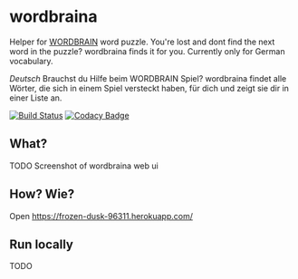 # wordbraina
Helper for [WORDBRAIN](https://itunes.apple.com/de/app/wordbrain/id708600202?mt=8) word puzzle. You're lost and dont find the next word in the puzzle? wordbraina finds it for you. Currently only for German vocabulary.

_Deutsch_ Brauchst du Hilfe beim WORDBRAIN Spiel? wordbraina findet alle Wörter, die sich in einem Spiel versteckt haben, für dich und zeigt sie dir in einer Liste an.

[![Build Status](https://travis-ci.org/Husterknupp/wordbraina.svg)](https://travis-ci.org/Husterknupp/wordbraina)
[![Codacy Badge](https://api.codacy.com/project/badge/grade/be69f532f91f44c1aaa935a20eb92061)](https://www.codacy.com/app/4-23/wordbraina)

## What?
 TODO Screenshot of wordbraina web ui

## How? Wie?
 Open https://frozen-dusk-96311.herokuapp.com/

## Run locally
 TODO
